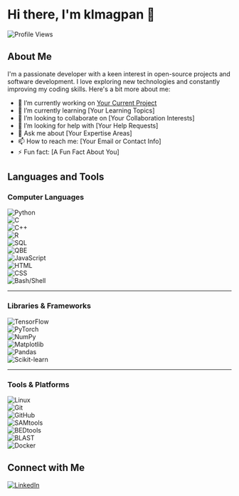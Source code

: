 # Hi there, I'm klmagpan 👋

![Profile Views](https://komarev.com/ghpvc/?username=klmagpan&color=blue)

## About Me

I'm a passionate developer with a keen interest in open-source projects and software development. I love exploring new technologies and constantly improving my coding skills. Here's a bit more about me:

- 🔭 I’m currently working on [Your Current Project](https://github.com/klmagpan/YourCurrentProject)
- 🌱 I’m currently learning [Your Learning Topics]
- 👯 I’m looking to collaborate on [Your Collaboration Interests]
- 🤔 I’m looking for help with [Your Help Requests]
- 💬 Ask me about [Your Expertise Areas]
- 📫 How to reach me: [Your Email or Contact Info]
- ⚡ Fun fact: [A Fun Fact About You]

## Languages and Tools  

### **Computer Languages**  
![Python](https://img.shields.io/badge/-Python-000?&logo=Python)  
![C](https://img.shields.io/badge/-C-000?&logo=C&logoColor=A8B9CC)  
![C++](https://img.shields.io/badge/-C++-000?&logo=C%2B%2B&logoColor=00599C)  
![R](https://img.shields.io/badge/-R-000?&logo=R&logoColor=276DC3)  
![SQL](https://img.shields.io/badge/-SQL-000?&logo=MySQL&logoColor=4479A1)  
![QBE](https://img.shields.io/badge/-QBE-000?&logo=database&logoColor=lightgrey)  
![JavaScript](https://img.shields.io/badge/-JavaScript-000?&logo=JavaScript)  
![HTML](https://img.shields.io/badge/-HTML-000?&logo=HTML5)  
![CSS](https://img.shields.io/badge/-CSS-000?&logo=CSS3)  
![Bash/Shell](https://img.shields.io/badge/-Bash%2FShell-000?&logo=GNU-Bash&logoColor=4EAA25)  

---

### **Libraries & Frameworks**  
![TensorFlow](https://img.shields.io/badge/-TensorFlow-000?&logo=TensorFlow)  
![PyTorch](https://img.shields.io/badge/-PyTorch-000?&logo=PyTorch)  
![NumPy](https://img.shields.io/badge/-NumPy-000?&logo=NumPy)  
![Matplotlib](https://img.shields.io/badge/-Matplotlib-000?&logo=data:image/svg+xml;base64,<svg_placeholder>)  
![Pandas](https://img.shields.io/badge/-Pandas-000?&logo=Pandas)  
![Scikit-learn](https://img.shields.io/badge/-Scikit--learn-000?&logo=scikit-learn)  

---

### **Tools & Platforms**  
![Linux](https://img.shields.io/badge/-Linux-000?&logo=Linux)  
![Git](https://img.shields.io/badge/-Git-000?&logo=Git)  
![GitHub](https://img.shields.io/badge/-GitHub-000?&logo=GitHub)  
![SAMtools](https://img.shields.io/badge/-SAMtools-000?&logo=data:image/svg+xml;base64,<svg_placeholder>)  
![BEDtools](https://img.shields.io/badge/-BEDtools-000?&logo=data:image/svg+xml;base64,<svg_placeholder>)  
![BLAST](https://img.shields.io/badge/-BLAST-000?&logo=data:image/svg+xml;base64,<svg_placeholder>)  
![Docker](https://img.shields.io/badge/-Docker-000?&logo=Docker)  

## Connect with Me

[![LinkedIn](https://img.shields.io/badge/-LinkedIn-000?&logo=LinkedIn&logoColor=0077B5&color=0E76A8)](https://www.linkedin.com/in/kimberly-magpantay/)
